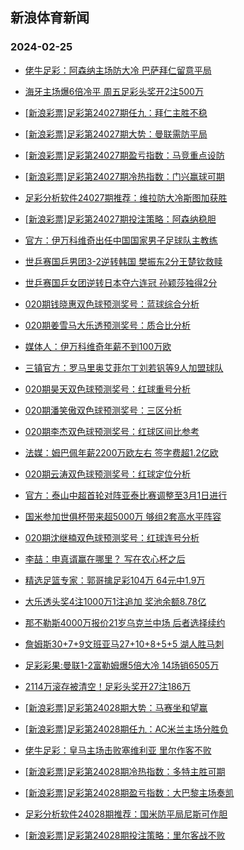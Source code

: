 ## 新浪体育新闻 
### 2024-02-25

+ [佬牛足彩：阿森纳主场防大冷 巴萨拜仁留意平局](https://sports.sina.com.cn/l/2024-02-24/doc-inakcmnq3771026.shtml)

+ [海牙主场爆6倍冷平 周五足彩头奖开2注500万](https://sports.sina.com.cn/l/2024-02-24/doc-inakauqt4630660.shtml)

+ [[新浪彩票]足彩第24027期任九：拜仁主胜不稳](https://sports.sina.com.cn/l/2024-02-24/doc-inakauqt4632044.shtml)

+ [[新浪彩票]足彩第24027期大势：曼联需防平局](https://sports.sina.com.cn/l/2024-02-24/doc-inakauqr0074404.shtml)

+ [[新浪彩票]足彩第24027期盈亏指数：马竞重点设防](https://sports.sina.com.cn/l/2024-02-24/doc-inakauqr0075459.shtml)

+ [[新浪彩票]足彩第24027期冷热指数：门兴赢球可期](https://sports.sina.com.cn/l/2024-02-24/doc-inakauqr0074886.shtml)

+ [足彩分析软件24027期推荐：维拉防大冷斯图加获胜](https://sports.sina.com.cn/l/2024-02-24/doc-inakauqw4092629.shtml)

+ [[新浪彩票]足彩第24027期投注策略：阿森纳稳胆](https://sports.sina.com.cn/l/2024-02-24/doc-inakauqt4632456.shtml)

+ [官方：伊万科维奇出任中国国家男子足球队主教练](https://sports.sina.com.cn/china/national/2024-02-24/doc-inakcfek9853290.shtml)

+ [世乒赛国乒男团3-2逆转韩国 樊振东2分王楚钦救赎](https://sports.sina.com.cn/others/pingpang/2024-02-24/doc-inakcmnh9765618.shtml)

+ [世乒赛国乒女团逆转日本夺六连冠 孙颖莎独得2分](https://sports.sina.com.cn/others/pingpang/2024-02-24/doc-inakehse3309900.shtml)

+ [020期钱晓惠双色球预测奖号：蓝球综合分析](https://sports.sina.com.cn/l/2024-02-24/doc-inaizhpn8065797.shtml)

+ [020期姜雪马大乐透预测奖号：质合比分析](https://sports.sina.com.cn/l/2024-02-24/doc-inaizhpq4832812.shtml)

+ [媒体人：伊万科维奇年薪不到100万欧](https://sports.sina.com.cn/china/j/2024-02-24/doc-inakeakh3421277.shtml)

+ [三镇官方：罗马里奥艾菲尔丁刘若钒等9人加盟球队](https://sports.sina.com.cn/china/j/2024-02-24/doc-inakeake6646013.shtml)

+ [020期昊天双色球预测奖号：红球重号分析](https://sports.sina.com.cn/l/2024-02-24/doc-inaizhpi0817756.shtml)

+ [020期潘笑傲双色球预测奖号：三区分析](https://sports.sina.com.cn/l/2024-02-24/doc-inaizhpq4843948.shtml)

+ [020期李杰双色球预测奖号：红球区间比参考](https://sports.sina.com.cn/l/2024-02-24/doc-inaizhpq4842438.shtml)

+ [法媒：姆巴佩年薪2200万欧左右 签字费超1.2亿欧](https://sports.sina.com.cn/g/laliga/2024-02-24/doc-inakeakc3992511.shtml)

+ [020期云涛双色球预测奖号：红球定位分析](https://sports.sina.com.cn/l/2024-02-24/doc-inaizhpm5375048.shtml)

+ [官方：泰山中超首轮对阵亚泰比赛调整至3月1日进行](https://sports.sina.com.cn/china/j/2024-02-24/doc-inakeake6643302.shtml)

+ [国米参加世俱杯带来超5000万 够组2套高水平阵容](https://sports.sina.com.cn/g/seriea/2024-02-24/doc-inakeakc3990812.shtml)

+ [020期沈继楠双色球预测奖号：红球连号分析](https://sports.sina.com.cn/l/2024-02-24/doc-inaizhpi0817219.shtml)

+ [李喆：申真谞赢在哪里？ 写在农心杯之后](https://sports.sina.com.cn/go/2024-02-24/doc-inakehrz3877226.shtml)

+ [精选足篮专家：郭哥擒足彩104万 64元中1.9万](https://sports.sina.com.cn/l/2024-02-24/doc-inakcmnm4315590.shtml)

+ [大乐透头奖4注1000万1注追加 奖池余额8.78亿](https://sports.sina.com.cn/l/2024-02-24/doc-inakeakc3995617.shtml)

+ [那不勒斯4000万报价21岁乌克兰中场 后者选择续约](https://sports.sina.com.cn/g/seriea/2024-02-24/doc-inakeaiy9434484.shtml)

+ [詹姆斯30+7+9文班亚马27+10+8+5+5 湖人胜马刺](https://sports.sina.com.cn/basketball/nba/2024-02-24/doc-inakcmnq3758037.shtml)

+ [足彩彩果:曼联1-2富勒姆爆5倍大冷 14场销6505万](https://sports.sina.com.cn/l/2024-02-25/doc-inakfcvr3395059.shtml)

+ [2114万滚存被清空！足彩头奖开27注186万](https://sports.sina.com.cn/l/2024-02-25/doc-inakfcvr3395059.shtml)

+ [[新浪彩票]足彩第24028期大势：马赛坐和望赢](https://sports.sina.com.cn/l/2024-02-25/doc-inakfcvn8838782.shtml)

+ [[新浪彩票]足彩第24028期任九：AC米兰主场分胜负](https://sports.sina.com.cn/l/2024-02-25/doc-inakfcvu2843488.shtml)

+ [佬牛足彩：皇马主场击败塞维利亚 里尔作客不败](https://sports.sina.com.cn/l/2024-02-25/doc-inakfkcq5956282.shtml)

+ [[新浪彩票]足彩第24028期冷热指数：多特主胜可期](https://sports.sina.com.cn/l/2024-02-25/doc-inakfcvu2843704.shtml)

+ [[新浪彩票]足彩第24028期盈亏指数：大巴黎主场奏凯](https://sports.sina.com.cn/l/2024-02-25/doc-inakfcvn8839731.shtml)

+ [足彩分析软件24028期推荐：国米防平局尼斯可作胆](https://sports.sina.com.cn/l/2024-02-25/doc-inakfcvr3412382.shtml)

+ [[新浪彩票]足彩第24028期投注策略：里尔客战不败](https://sports.sina.com.cn/l/2024-02-25/doc-inakfcvs6066708.shtml)


